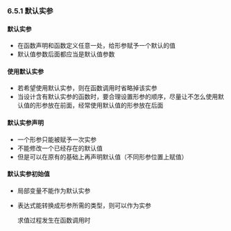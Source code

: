 ### 6.5.1 默认实参

#### 默认实参

* 在函数声明和函数定义任意一处，给形参赋予一个默认的值
* 默认值参数后面都应当是默认值参数

#### 使用默认实参

* 若希望使用默认实参，则在函数调用时省略掉该实参
* 当设计含有默认实参的函数时，要合理设置形参的顺序，尽量让不怎么使用默认值的形参放在前面，经常使用默认值的形参放在后面

#### 默认实参声明

* 一个形参只能被赋予一次实参
* 不能修改一个已经存在的默认值
* 但是可以在原有的基础上再声明默认值（不同形参位置上赋值）

#### 默认实参初始值

* 局部变量不能作为默认实参

* 表达式能转换成形参所需的类型，则可以作为实参

  求值过程发生在函数调用时

